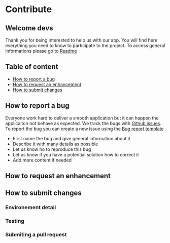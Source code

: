 # Contribute

## Welcome devs 
Thank you for being interested to help us with our app.
You will find here everything you need to know to participate to the project.
To access general informations please go to [Readme](https://github.com/iBast/BastienMunck_P8_20211012/blob/main/README.md)

## Table of content
- [How to report a bug](#how-to-report-a-bug)
- [How to request an enhancement](#how-to-request-an-enhancement)
- [How to submit changes](#how-to-submit-changes)

## How to report a bug
Everyone work hard to deliver a smooth application but it can happen the applicaiton not behave as expected.
We track the bugs with [Github issues](https://docs.github.com/en/issues/tracking-your-work-with-issues/about-issues). To report the bug you can create a new issue using the [Bug report template]()

- First name the bug and give general information about it
- Describe it with many details as possible
- Let us know ho to reproduce this bug
- Let us know if you have a potential solution how to correct it 
- Add more content if needed

## How to request an enhancement

## How to submit changes
### Environement detail 
### Testing
### Submiting a pull request

